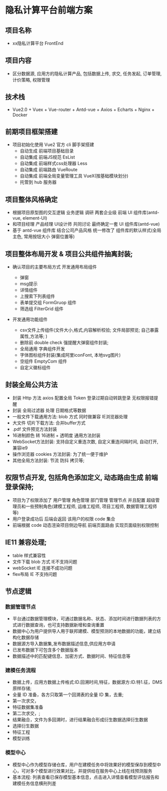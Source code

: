 # 隐私计算平台前端方案


## 项目名称
- xx隐私计算平台 FrontEnd

## 项目内容
- 区分数据源, 应用方的隐私计算产品, 包括数据上传, 求交, 任务发起, 订单管理, 计价策略, 权限管理

## 技术栈
- Vue2.0 + Vuex + Vue-router + Antd-vue + Axios + Echarts + Nginx + Docker

## 前期项目框架搭建
- 项目初始化使用 Vue2 官方 cli 脚手架搭建 
    - 自动生成 前端项目基础目录 
    - 自动集成 前端JS规范 EsList 
    - 自动集成 前端样式css处理器 Less
    - 自动集成 前端路由 VueRoute
    - 自动集成 前端全局变量管理工具 VueX(按基础模块划分)
    - 托管到 hub 服务器

## 项目整体风格确定
- 根据项目原型图的交互逻辑 业务逻辑 调研 两套企业级 前端 UI 组件库(antd-vue, element-UI)
- 和项目经理 产品经理 UI设计师 共同讨论 最终确定一套 UI 组件库(antd-vue)
- 基于 antd-vue 组件库 结合公司产品风格 统一修改了 组件库的默认样式(全局主色, 常用按钮大小 弹窗位置等)

## 项目整体布局开发 & 项目公共组件抽离封装;
- 确认项目的主要布局方式 开发通用布局组件
    - 弹窗
    - msg提示
    - 详情组件
    - 上搜索下列表组件
    - 表单提交组 FormGruop 组件
    - 筛选组  FilterGrid 组件

- 开发通用功能组件
    - csv文件上传组件(文件大小,格式,内容解析校验; 文件局部预览; 自己暴露属性,方法等; )
    - 删除前 double check 强提醒大弹窗组件封装;
    - 全局通用 字典组件开发
    - 字体图标组件封装(集成阿里iconFont, 本地svg图片)
    - 空组件 EmptyCom 组件
    - 自定义徽标组件


## 封装全局公共方法
- 封装 Http 方法 axios 配置全局 Token 登录过期自动转跳登录 无权限报错提醒
- 封装 全局过滤器 处理 日期格式等数据
- 一般文件下载通用方法: blob 方式 同时做兼容 IE浏览器处理
- 大文件 切片下载方法: 合并buffer方式
- .pdf 文件预览方法封装
- 16进制颜色 转 16进制 + 透明度 通用方法封装
- WebSocket方法封装: 支持自定义重连次数, 自定义重连间隔时间, 自动打开, 兼容ie9
- 操作浏览器 cookies 方法封装: 为了统一便于维护
- 其他全局方法封装: 节流 防抖 拷贝等;


## 权限节点开发, 包括角色添加定义, 动态路由生成 前端登录保持;
- 项目为了权限添加了 用户管理 角色管理  部门管理 管理节点  并且配置 超级管理员和一些预制角色(建模工程师, 运维工程师, 项目工程师, 数据管理工程师等)
- 用户登录成功后 后端会返回 该用户的权限 code 集合
- 前端根据 code 动态渲染项目侧边导航 前端页面路由 实现页面级别权限控制

## IE11 兼容处理;
- table 样式兼容性
- 文件下载 blob 方式 IE不支持问题
- webSocket IE 连接不成功问题
- flex布局 IE 不支持问题

## 节点逻辑
### 数据管理节点
- 平台通过数据管理模块，可通过数据名称、状态、添加时间进行数据列表的方式进行数据查询，也可支持数据新增和查询重置
- 数据中心为用户提供导人用于联邦建模、模型预测的本地数据的功能，建立结构化数据存储
- 数据源方导入数据集,发布数据描述信息,供应用方申请
- 已发布数据下可包含多个数据版本
- 数据描述中的匹配键信息、加密方式、数据时间、特征信息等

### 建模任务流程
- 数据上传，应用方数据上传格式:ID.回溯时间,特征，数据源方:ID.特1.征，DMS 原样存储;
- 全量 ID 准备，各方只取第一个回溯表的全量 ID 集，去重;
- 第一次求交，
- 特征数据集准备
- 第二次求交，;
- 结果融合，文件为多回溯时，进行结果融合形成衍生数据选择衍生数据
- 选择衍生数据 
- 特征工程
- 模型训练

### 模型中心
- 模型中心作为模型存储仓库，用户在建模任务中将效果好的模型保存到模型中心，可对多个模型进行效果对比，并提供给在服务中心上线在线预测服务
- 基本流程: 列表查看已保存模型基本信息，点击进入详情查看模型评估报告和建模任务信息横刑列差





